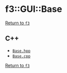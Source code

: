 # f3::GUI::Base

[Return to `f3`](/docs/f3.md)

## C++

- [`Base.hpp`](/c++/include/Base.hpp)
- [`Base.cpp`](/c++/source/Base.cpp)

[Return to `f3`](/docs/f3.md)